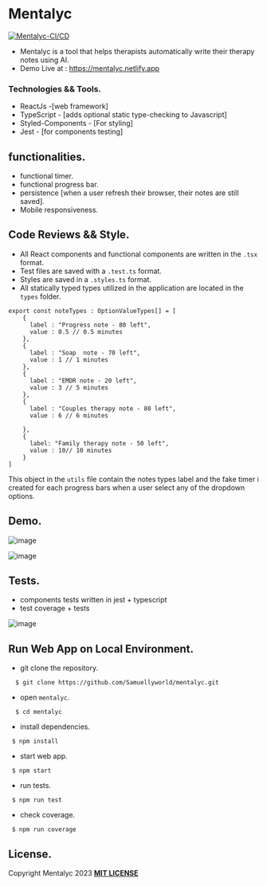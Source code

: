 # Mentalyc 
[![Mentalyc-CI/CD](https://github.com/Samuellyworld/mentalyc/actions/workflows/eslint.yml/badge.svg)](https://github.com/Samuellyworld/mentalyc/actions/workflows/eslint.yml)

- Mentalyc is a tool that helps therapists automatically write their therapy notes using AI.
- Demo Live at : https://mentalyc.netlify.app


### Technologies && Tools.
- ReactJs -[web framework]
- TypeScript - [adds optional static type-checking to Javascript]
- Styled-Components - [For styling]
- Jest - [for components testing]


## functionalities.
- functional timer.
- functional progress bar.
- persistence [when a user refresh their browser, their notes are still saved].
- Mobile responsiveness.

## Code Reviews && Style.

- All React components and functional components are written in the `.tsx` format.
- Test files are saved with a `.test.ts` format.
- Styles are saved in a `.styles.ts` format.
- All statically typed types utilized in the application are located in the `types` folder.
```
export const noteTypes : OptionValueTypes[] = [
    {
      label : "Progress note - 80 left",
      value : 0.5 // 0.5 minutes
    },
    {
      label : "Soap  note - 70 left",
      value : 1 // 1 minutes
    },
    {
      label : "EMDR note - 20 left",
      value : 3 // 5 minutes
    },
    {
      label : "Couples therapy note - 80 left",
      value : 6 // 6 minutes

    },
    {
      label: "Family therapy note - 50 left",
      value : 10// 10 minutes
    }
]
```
This object in the `utils` file  contain the notes types label and the fake timer i created for each progress bars when a user select any of the dropdown options. 

## Demo.
![image](https://i.postimg.cc/LXD6tj0K/Screenshot-2023-03-09-at-05-49-18.png)

![image](https://i.postimg.cc/C5Wyk1Yp/IMG-8372.png)

## Tests.

- components tests written in jest + typescript
- test coverage + tests

![image](https://i.postimg.cc/NG704fVM/Screenshot-2023-03-09-at-01-51-57.png)

## Run Web App on Local Environment.

* git clone the repository.

```
  $ git clone https://github.com/Samuellyworld/mentalyc.git
```

- open `mentalyc`.

```
  $ cd mentalyc
```

- install dependencies.
```
 $ npm install
```

- start web app.

```
 $ npm start
```

- run tests.

```
 $ npm run test
```

- check coverage.

```
 $ npm run coverage
```

## License.

Copyright Mentalyc 2023 [**MIT LICENSE**](/LICENSE)
